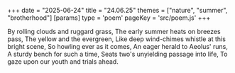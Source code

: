 +++
date = "2025-06-24"
title = "24.06.25"
themes = ["nature", "summer", "brotherhood"]
[params]
  type = 'poem'
  pageKey = 'src/poem.js'
+++

By rolling clouds and ruggard grass,
The early summer heats on breezes pass,
The yellow and the evergreen,
Like deep wind-chimes whistle at this bright scene,
So howling ever as it comes,
An eager herald to Aeolus' runs,
A sturdy bench for such a time,
Seats two's unyielding passage into life,
To gaze upon our youth and trials ahead.
